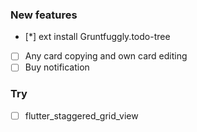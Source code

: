 ### New features
- [*] ext install Gruntfuggly.todo-tree
- [ ] Any card copying and own card editing
- [ ] Buy notification

### Try
- [ ] flutter_staggered_grid_view
